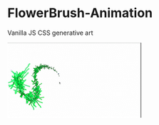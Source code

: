 # FlowerBrush-Animation
 Vanilla JS CSS generative art

<img src="https://github.com/0xVitae/FlowerBrush-Animation/blob/main/flowerbrush.gif" width="300"  /> 
